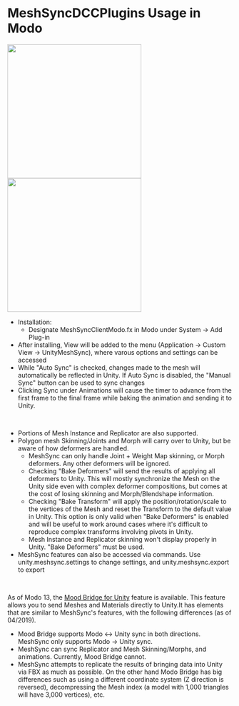 # MeshSyncDCCPlugins Usage in Modo

<img src="https://user-images.githubusercontent.com/1488611/55697991-d9135980-59fe-11e9-8e9f-8fcfba1b234f.png" height=300><img src="https://user-images.githubusercontent.com/1488611/55697990-d9135980-59fe-11e9-9312-29c95e20e5b0.png" height=300>

- Installation:
   - Designate MeshSyncClientModo.fx in Modo under System -> Add Plug-in
- After installing, View will be added to the menu (Application -> Custom View -> UnityMeshSync), where varous options and settings can be accessed
- While "Auto Sync" is checked, changes made to the mesh will automatically be reflected in Unity. If Auto Sync is disabled, the "Manual Sync" button can be used to sync changes
- Clicking Sync under Animations will cause the timer to advance from the first frame to the final frame while baking the animation and sending it to Unity.

&nbsp;

- Portions of Mesh Instance and Replicator are also supported.
- Polygon mesh Skinning/Joints and Morph will carry over to Unity, but be aware of how deformers are handled.
   - MeshSync can only handle Joint + Weight Map skinning, or Morph deformers. Any other deformers will be ignored.
   - Checking "Bake Deformers" will send the results of applying all deformers to Unity. This will mostly synchronize the Mesh on the Unity side even with complex deformer compositions, but comes at the cost of losing skinning and Morph/Blendshape information.
   - Checking "Bake Transform" will apply the position/rotation/scale to the vertices of the Mesh 
     and reset the Transform to the default value in Unity. This option is only valid when "Bake Deformers" is enabled 
     and will be useful to work around cases where it's difficult to reproduce complex transforms involving pivots in Unity. 
  - Mesh Instance and Replicator skinning won't display properly in Unity. "Bake Deformers" must be used.
- MeshSync features can also be accessed via commands. Use unity.meshsync.settings to change settings, and unity.meshsync.export to export

&nbsp;

As of Modo 13, the  [Mood Bridge for Unity](https://learn.foundry.com/modo/content/help/pages/appendices/modo_bridge.html) feature is available. This feature allows you to send Meshes and Materials directly to Unity.It has elements that are similar to MeshSync's features, with the following differences (as of 04/2019).
- Mood Bridge supports Modo <-> Unity sync in both directions. MeshSync only supports Modo -> Unity sync.
- MeshSync can sync Replicator and Mesh Skinning/Morphs, and animations. Currently, Mood Bridge cannot.
- MeshSync attempts to replicate the results of bringing data into Unity via FBX as much as possible. On the other hand Modo Bridge has big differences such as using a different coordinate system (Z direction is reversed), decompressing the Mesh index (a model with 1,000 triangles will have 3,000 vertices), etc.
